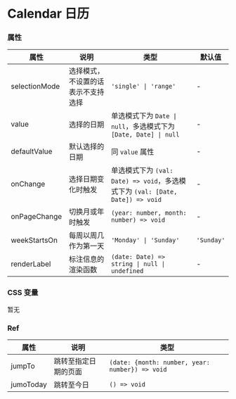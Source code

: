 # Calendar 日历

<code src="./demos/demo1.tsx"></code>
<code src="./demos/demo2.tsx"></code>
<code src="./demos/demo3.tsx"></code>

### 属性

| 属性          | 说明                               | 类型                                                                           | 默认值     |
| ------------- | ---------------------------------- | ------------------------------------------------------------------------------ | ---------- |
| selectionMode | 选择模式，不设置的话表示不支持选择 | `'single' \| 'range'`                                                          | -          |
| value         | 选择的日期                         | 单选模式下为 `Date \| null`，多选模式下为 `[Date, Date] \| null`               | -          |
| defaultValue  | 默认选择的日期                     | 同 `value` 属性                                                                | -          |
| onChange      | 选择日期变化时触发                 | 单选模式下为 `(val: Date) => void`，多选模式下为 `(val: [Date, Date]) => void` | -          |
| onPageChange  | 切换月或年时触发                   | `(year: number, month: number) => void`                                        | -          |
| weekStartsOn  | 每周以周几作为第一天               | `'Monday' \| 'Sunday'`                                                         | `'Sunday'` |
| renderLabel   | 标注信息的渲染函数                 | `(date: Date) => string \| null \| undefined`                                  | -          |

### CSS 变量

暂无

### Ref

| 属性      | 说明                 | 类型                                            |
| --------- | -------------------- | ----------------------------------------------- |
| jumpTo    | 跳转至指定日期的页面 | `(date: {month: number, year: number}) => void` |
| jumoToday | 跳转至今日           | `() => void`                                    |
